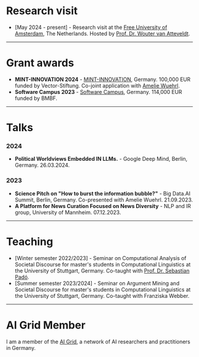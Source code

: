 # Research visit

* [May 2024 - present] - Research visit at the [Free University of Amsterdam](https://vu.nl/en), The Netherlands. Hosted by [Prof. Dr. Wouter van Atteveldt](https://vanatteveldt.com/).

----------------------------------------------------

# Grant awards 

* **MINT-INNOVATION 2024** - [MINT-INNOVATION](https://vector-stiftung.de/), Germany. 100,000 EUR funded by Vector-Stiftung. Co-joint application with [Amelie Wuehrl](https://scholar.google.com/citations?user=jwkTGVYAAAAJ&hl=en).
* **Software Campus 2023** - [Software Campus](https://www.softwarecampus.de/), Germany. 114,000 EUR funded by BMBF.

----------------------------------------------------

# Talks
### 2024
* **Political Worldviews Embedded IN LLMs.** - Google Deep Mind, Berlin, Germany. 26.03.2024.

### 2023
* **Science Pitch on "How to burst the information bubble?"** - Big Data.AI Summit, Berlin, Germany. Co-presented with Amelie Wuehrl. 21.09.2023.
* **A Platform for News Curation Focused on News Diversity** - NLP and IR group, University of Mannheim. 07.12.2023.

----------------------------------------------------

# Teaching 

* [Winter semester 2022/2023] - Seminar on Computational Analysis of Societal Discourse for master's students in Computational Linguistics at the University of Stuttgart, Germany. Co-taught with [Prof. Dr. Sebastian Padó](https://nlpado.de/~sebastian/).
* [Summer semester 2023/2024] - Seminar on Argument Mining and Societal Discourse for master's students in Computational Linguistics at the University of Stuttgart, Germany. Co-taught with Franziska Webber. 

----------------------------------------------------

# AI Grid Member

I am a member of the [AI Grid](https://ai-grid.org/), a network of AI researchers and practitioners in Germany.
